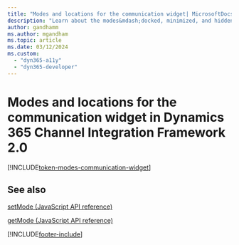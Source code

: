 ```yaml
---
title: "Modes and locations for the communication widget| MicrosoftDocs"
description: "Learn about the modes&mdash;docked, minimized, and hidden&mdash;used in Dynamics 365 Channel Integration Framework 2.0. "
author: gandhamm
ms.author: mgandham
ms.topic: article
ms.date: 03/12/2024
ms.custom: 
  - "dyn365-a11y"
  - "dyn365-developer"
---
```


# Modes and locations for the communication widget in Dynamics 365 Channel Integration Framework 2.0

[!INCLUDE[token-modes-communication-widget](../../shared/token-modes-communication-widget.md)]

## See also

[setMode (JavaScript API reference)](../../v1/develop/reference/microsoft-ciframework/setMode.md)

[getMode (JavaScript API reference)](../../v1/develop/reference/microsoft-ciframework/getMode.md)


[!INCLUDE[footer-include](../../../includes/footer-banner.md)]
